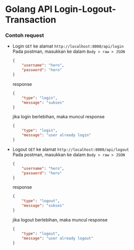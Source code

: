 # Golang API Login-Logout-Transaction

### Contoh request
- Login `GET` ke alamat `http://localhost:8000/api/login`  
Pada postman, masukkan ke dalam `Body > raw > JSON`  
    ```json
    {
        "username": "hero",
        "password": "hero"
    }
    ```
    response  
    ```json
    {
        "type": "login",
        "message": "sukses"
    }
    ```
    jika login berlebihan, maka muncul response  
    ```json
    {
        "type": "login",
        "message": "user already login"
    }
    ```
- Logout `GET` ke alamat `http://localhost:8000/api/logout`  
Pada postman, masukkan ke dalam `Body > raw > JSON`
    ```json
    {
        "username": "hero",
        "password": "hero"
    }
    ```
    response  
    ```json
    {
        "type": "logout",
        "message": "sukses"
    }
    ```
    jika logout berlebihan, maka muncul response  
    ```json
    {
        "type": "logout",
        "message": "user already logout"
    }
    ```